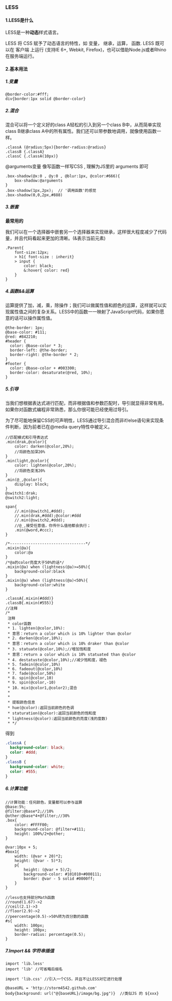 ### LESS

#### 1.LESS是什么

LESS是一种**动态**样式语言。

LESS 将 CSS 赋予了动态语言的特性，如 变量， 继承，运算， 函数. LESS 既可以在 客户端 上运行 (支持IE 6+, Webkit, Firefox)，也可以借助Node.js或者Rhino在服务端运行。

#### 2.基本用法

##### 1.变量

```less
@border-color:#fff;
div{border:1px solid @border-color}
```

##### 2.混合

混合可以将一个定义好的class A轻松的引入到另一个class B中，从而简单实现class B继承class A中的所有属性。我们还可以带参数地调用，就像使用函数一样。

```less
.classA (@radius:5px){border-radius:@radius}
.classB {.classA}
.classC {.classA(10px)}
```

@arguments变量 像写函数一样写CSS , 理解为JS里的 arguments 即可

```less
.box-shadow(@x:0 , @y:0 , @blur:1px, @color:#666){
    box-shadow:@arguments
}
.box-shadow(1px,2px);  // '调用函数'的感觉
.box-shadow(0,0,2px,#888)
```

##### 3.嵌套

**最常用的**

我们可以在一个选择器中嵌套另一个选择器来实现继承，这样很大程度减少了代码量，并且代码看起来更加的清晰。(&表示当前元素)

```less
.Parent{
    font-size:12px;
    > h1{ font-size : inherit}
    > input { 
        color: black;
        &:hover{ color: red}
    }
}
```

##### 4.函数&&运算

运算提供了加，减，乘，除操作；我们可以做属性值和颜色的运算，这样就可以实现属性值之间的复杂关系。LESS中的函数一一映射了JavaScript代码，如果你愿意的话可以操作属性值。

```less
@the-border: 1px;
@base-color: #111;
@red: #842210;
#header {
  color: @base-color * 3;
  border-left: @the-border;
  border-right: @the-border * 2;
}
#footer { 
  color: @base-color + #003300;
  border-color: desaturate(@red, 10%);
}
```

##### 5.引导

当我们想根据表达式进行匹配，而非根据值和参数匹配时，导引就显得非常有用。如果你对函数式编程非常熟悉，那么你很可能已经使用过导引。

为了尽可能地保留CSS的可声明性，LESS通过导引混合而非if/else语句来实现条件判断，因为前者已在@media query特性中被定义。

```less
//匹配模式和引导表达式
.min(drak,@color){
    color: darken(@color,20%);
    //将颜色加深20%
}
.min(light,@color){
    color: lighten(@color,20%);
    //将颜色变浅20%
}
.min(@_,@color){
    display: block;
}
@switch1:drak;
@switch2:light;

span{
    //.min(@switch1,#ddd);
    //.min(drak,#ddd);@color:#ddd
    //.min(@switch2,#ddd);
    //@_,接受任意值，你传什么值他都会执行；
    .min(@word,#ccc);
}

/*---------------------------------*/
.mixin(@a){
    color:@a
}
/*@a的color亮度大于50%的话*/
.mixin(@a) when (lightness(@a)>=50%){ 
    background-color:black
}
.mixin(@a) when (lightness(@a)<50%){
    background-color:white
}

.classA{.mixin(#ddd)}
.classB{.mixin(#555)}
//注释
/*
 注释
 * color函数
 * 1. lighten(@color,10%):
 * 意思：return a color which is 10% lighter than @color
 * 2. darken(@color,10%);
 * 意思：return a color which is 10% draker than @color
 * 3. statuate(@color,10%);//增加饱和度
 * 意思：return a color which is 10% statuated than @color
 * 4. destatuste(@color,10%);//减少饱和度，褪色
 * 5. fadein(@color,10%)
 * 6. fadeout(@color,10%)
 * 7. fade(@color,50%)
 * 8. spin(@color,10)
 * 9. spin(@color,-10)
 * 10. mix(@color1,@color2);混合
 * 
 * 
 * 提取颜色信息
 * hue(@color):返回当前颜色的色调
 * staturation(@color):返回当前颜色的饱和度
 * lightness(@color):返回当前颜色的亮度(浅的度数)
 * */
```

得到

```css
.classA {
  background-color: black;
  color: #ddd;
}
.classB {
  background-color: white;
  color: #555;
}
```

##### 6.计算功能

```less
//计算功能：任何颜色，变量都可以参与运算
@base:5%;
@filter:@base*2;//10%
@other:@base*4+@filter;//30%
.box{
    color: #FFFF00;
    background-color: @filter+#111;
    height: 100%/2+@other;
}

@var:10px + 5;
#box1{
    width: (@var + 20)*2;
    height: (@var - 5)*3;
    p{
        height: (@var + 5)/2;
        background-color: #101010+#000111;
        border: @var - 5 solid #0000ff;
    }
}

//less也支持部分Math函数
//round(1.67)->2
//ceil(2.1)->3
//floor(2.9)->2
//peercentage(0.5)->50%转为百分数的函数
#s{
    width: 100px;
    height: 100px;
    border-radius: percentage(0.5);
}

```

##### 7.Import && 字符串插值

```less
import 'lib.less'
import 'lib' //可省略后缀名

import 'lib.css' //引入一个CSS，并且不让LESS对它进行处理

@baseURL = 'http://storm4542.github.com'
body{background: url("@{baseURL}/image/bg.jpg")}  //类似JS 的 ${xxx}
```

[LESS粗略了解]: http://www.bootcss.com/p/lesscss/	"粗略了解"
[LESS函数]: http://lesscss.cn/functions/	"LESS函数"

